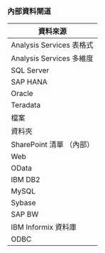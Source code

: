 ### 內部資料閘道

|**資料來源**|
|---|
|Analysis Services 表格式|
|Analysis Services 多維度|
|SQL Server|
|SAP HANA|
|Oracle|
|Teradata|
|檔案|
|資料夾|
|SharePoint 清單 （內部）|
|Web|
|OData|
|IBM DB2|
|MySQL|
|Sybase|
|SAP BW|
|IBM Informix 資料庫|
|ODBC|